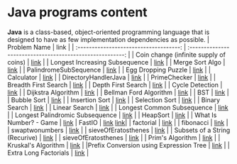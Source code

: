 # Java programs content

**Java** is a class-based, object-oriented programming language that is designed to have as few implementation dependencies as possible.
|              Problem Name              |                           link                            |
| :------------------------------------: | :-------------------------------------------------------: |
| Coin change (infinite supply of coins) |                [link](./CoinChange_i.java)                |
|     Longest Increasing Subsequence     |        [link](./LongestIncreasingSubsequence.java)        |
|            Merge Sort Algo             |                 [link](./MergeSort.java)                  |
|         PalindromeSubSequence          |                 [link](./PalindromeSubSequence.java)      |
|         Egg Dropping Puzzle            |                 [link](./EggDroppingPuzzle.java)          |
|          Calculator                    |      [link](./Calculator/Calculator.java)                 |
|       DirectoryHandlerJava             |                 [link](./DirectoryHandlerJava.java)       |
|           PrimeChecker                 |        [link](./PrimeChecker.java)                        |
|           Breadth First Search         |        [link](./Graphs/BreadthFirstSearch.java)           |
|           Depth First Search           |        [link](./Graphs/DepthFirstSearch.java)             |
|           Cycle Detection              |        [link](./Graphs/CycleDetection.java)               |
|           Dijkstra Algorithm           |        [link](./Graphs/DijkstraAlgorithm.java)            |
|           Bellman Ford Algorithm       |        [link](./Graphs/BellmanFordAlgorithm.java)         |
|           BST                          |        [link](./binarySearchTree.java)                    |
|           Bubble Sort                  |        [link](./bubbleSort.java)                          |
|           Insertion Sort               |        [link](./insertionSort.java)                       |
|           Selection Sort               |        [link](./selectionSort.java)                       |
|           Binary Search                |        [link](./BinarySearch.java)                        |
|           Linear Search                |        [link](./LinearSearch.java)                        |
|    Longest Common Subsequence          |        [link](./LongestCommonSubsequence.java)            |
|    Longest Palindromic Subsequence     |        [link](./LongestPalindromicSubsequence.java)       |
|           HeapSort                     |        [link](./HeapSort.java)                            |
|         What Is Number? - Game         |        [link](./WhatIsNumberGame.java)
|           FastIO                       |  [link](./FastIO/Reader.java) [link](./FastIO/Writer.java)|
|           factorial                    |       [link](./factorial.java)                            |
|           fibonacci                    |       [link](./fibonacci.java)                            |
|           swaptwonumbers               |       [link](./swapTwoNumbers.java)                       |
|           sieveOfEratosthenes          |        [link](./sieveOfEratosthenes.java)                 |
|    Subsets of a String (Recurive)      |        [link](./SubsetsOfAString.java)                    |
|           sieveOfEratosthenes          |       [link](./sieveOfEratosthenes.java)                  |
|           Prim's Algorithm             |       [link](./Graphs/PrimsAlgorithm.java)                |
|           Kruskal's Algorithm          |       [link](./Graphs/KruskalsAlgorithm.java)             |
|Prefix Conversion using Expression Tree |       [link](./PrefixConversion.java)                     |
|           Extra Long Factorials        |        [link](./ExtraLongFactorial.java)                  |